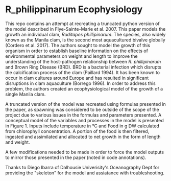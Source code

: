 # R_philippinarum Ecophysiology

This repo contains an attempt at recreating a truncated python version of the model described in Flye-Sainte-Marie et al. 2007. This paper models the growth an individual clam, _Ruditapes phillipinarum_. The species, also widely known as the Manila clam, is the second most aquacultured bivalve globally (Cordero et al. 2017). The authors sought to model the growth of this organism in order to establish baseline information on the effects of environmental parameters on weight and length to improve the understanding of the host-pathogen relationship between _R. phillipinarum_ and Brown Ring Disease (BRD). BRD is a bacterial infection which disrupts the calcification process of the clam (Paillard 1994). It has been known to occur in clam cultures around Europe and has resulted in significant disruptions in clam aquaculture (Borrego 1996). In order to address this problem, the authors created an ecophysiological model of the growth of a single Manila clam. 

A truncated version of the model was recreated using formulas presented in the paper, as spawning was considered to be outside of the scope of the project due to various issues in the formulas and parameters presented. A conceptual model of the variables and processes in the model is presented in Figure 1. Inputs include temperature in °C and Food in g DW calculated from chlorophyll concentration. A portion of the food is then filtered, ingested and assimilated and allocated to net growth in the form of length and weight.

A few modifications needed to be made in order to force the model outputs to mirror those presented in the paper (noted in code annotations). 

Thanks to Diego Ibarra of Dalhousie Univerisity's Oceanography Dept for providing the "skeleton" for the model and assiatance with troubleshooting. 
